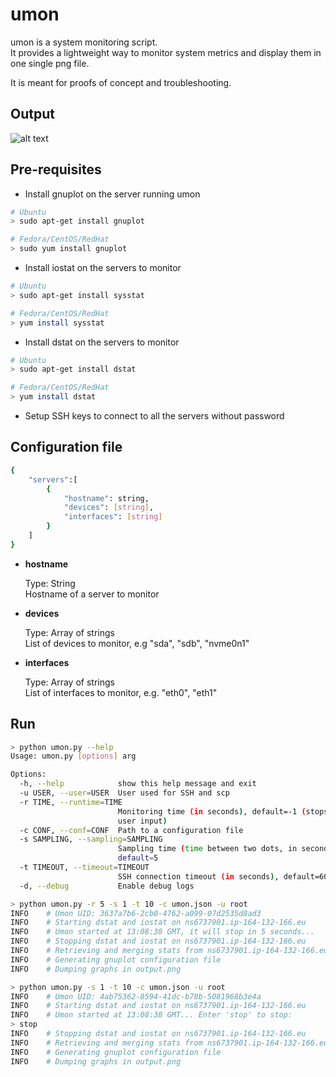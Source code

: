 # umon

umon is a system monitoring script.  
It provides a lightweight way to monitor system metrics and display them in one single png file.  

It is meant for proofs of concept and troubleshooting.

## Output
![alt text](https://github.com/nmotte/umon/blob/master/screenshot/example.png)

## Pre-requisites
* Install gnuplot on the server running umon
```bash
# Ubuntu
> sudo apt-get install gnuplot

# Fedora/CentOS/RedHat
> sudo yum install gnuplot
```

* Install iostat on the servers to monitor
```bash
# Ubuntu
> sudo apt-get install sysstat

# Fedora/CentOS/RedHat
> yum install sysstat
```

* Install dstat on the servers to monitor
```bash
# Ubuntu
> sudo apt-get install dstat

# Fedora/CentOS/RedHat
> yum install dstat
```

* Setup SSH keys to connect to all the servers without password

## Configuration file
```bash
{
    "servers":[
        {
            "hostname": string,
            "devices": [string],
            "interfaces": [string]
        }
    ]
}
```

* __hostname__

    Type: String  
    Hostname of a server to monitor

* __devices__

    Type: Array of strings  
    List of devices to monitor, e.g "sda", "sdb", "nvme0n1"

* __interfaces__

    Type: Array of strings  
    List of interfaces to monitor, e.g. "eth0", "eth1"

## Run 
```bash
> python umon.py --help
Usage: umon.py [options] arg

Options:
  -h, --help            show this help message and exit
  -u USER, --user=USER  User used for SSH and scp
  -r TIME, --runtime=TIME
                        Monitoring time (in seconds), default=-1 (stops on
                        user input)
  -c CONF, --conf=CONF  Path to a configuration file
  -s SAMPLING, --sampling=SAMPLING
                        Sampling time (time between two dots, in seconds),
                        default=5
  -t TIMEOUT, --timeout=TIMEOUT
                        SSH connection timeout (in seconds), default=60
  -d, --debug           Enable debug logs

> python umon.py -r 5 -s 1 -t 10 -c umon.json -u root
INFO    # Umon UID: 3637a7b6-2cb0-4762-a099-07d2535d8ad3
INFO    # Starting dstat and iostat on ns6737901.ip-164-132-166.eu
INFO    # Umon started at 13:08:38 GMT, it will stop in 5 seconds...
INFO    # Stopping dstat and iostat on ns6737901.ip-164-132-166.eu
INFO    # Retrieving and merging stats from ns6737901.ip-164-132-166.eu
INFO    # Generating gnuplot configuration file
INFO    # Dumping graphs in output.png

> python umon.py -s 1 -t 10 -c umon.json -u root
INFO    # Umon UID: 4ab75362-8594-41dc-b78b-5081968b3e4a
INFO    # Starting dstat and iostat on ns6737901.ip-164-132-166.eu
INFO    # Umon started at 13:08:38 GMT... Enter 'stop' to stop:
> stop
INFO    # Stopping dstat and iostat on ns6737901.ip-164-132-166.eu
INFO    # Retrieving and merging stats from ns6737901.ip-164-132-166.eu
INFO    # Generating gnuplot configuration file
INFO    # Dumping graphs in output.png
```
